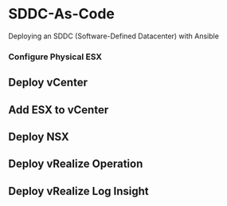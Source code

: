 # SDDC-As-Code
Deploying an SDDC  (Software-Defined Datacenter) with Ansible
### Configure Physical ESX
## Deploy vCenter
## Add ESX to vCenter
## Deploy NSX
## Deploy vRealize Operation
## Deploy vRealize Log Insight
